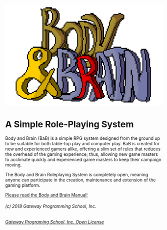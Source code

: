 ![Body And Brain](markdown_output/assets/BodyAndBrain.png)

# A Simple Role-Playing System

Body and Brain (BaB) is a simple RPG system designed from the ground up to be suitable for both table-top play and computer play. BaB is created for new and experienced gamers alike, offering a slim set of rules that reduces the overhead of the gaming experience; thus, allowing new game masters to acclimate quickly and experienced game masters to keep their campaign moving.

The Body and Brain Roleplaying System is completely open, meaning anyone can participate in the creation, maintenance and extension of the gaming platform.

[Please read the Body and Brain Manual!](https://www.github.com/gatewayprogrammingschool/bodyandbrain/markdown_output/Manual.html)

###### (c) 2018 Gateway Programming School, Inc.
###### [Gateway Programing School, Inc. Open License](https://gatewayprogrammingschool.azurewebsites.net/license)
